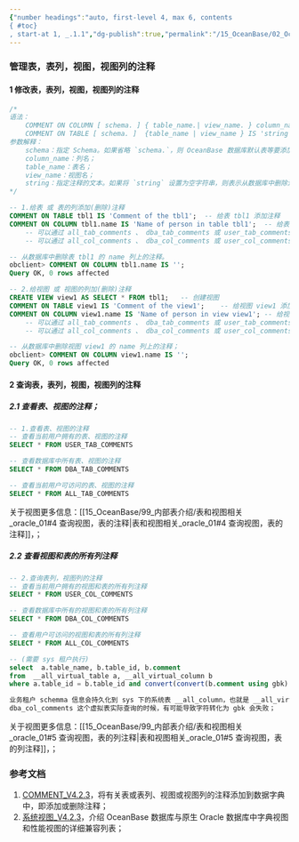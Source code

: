 ```yaml
---
{"number headings":"auto, first-level 4, max 6, contents
{ #toc}
, start-at 1, _.1.1","dg-publish":true,"permalink":"/15_OceanBase/02_OceanBase 基本操作/数据库对象管理_Oracle 租户/管理表，表列，视图，视图列的注释/","dgPassFrontmatter":true}
---
```



### 管理表，表列，视图，视图列的注释
#### 1 修改表，表列，视图，视图列的注释

```sql
/*
语法： 
	COMMENT ON COLUMN [ schema. ] { table_name.| view_name. } column_name IS 'string';  -- 为列添加注释
	COMMENT ON TABLE [ schema. ]  {table_name | view_name } IS 'string';                -- 为表或视图添加注释
参数解释：
	schema：指定 Schema。如果省略 `schema.`，则 OceanBase 数据库默认表等要添加注释的对象在当前的 Schema 中；
	column_name：列名；
	table_name：表名；
	view_name：视图名；
	string：指定注释的文本。如果将 `string` 设置为空字符串，则表示从数据库中删除注释；
*/

-- 1.给表 或 表的列添加(删除)注释
COMMENT ON TABLE tbl1 IS 'Comment of the tbl1';  -- 给表 tbl1 添加注释
COMMENT ON COLUMN tbl1.name IS 'Name of person in table tbl1';  -- 给表 tbl1 的 name 列添加注释；
	-- 可以通过 all_tab_comments 、 dba_tab_comments 或 user_tab_comments 表查询表的注释；
	-- 可以通过 all_col_comments 、 dba_col_comments 或 user_col_comments 表查询表列的注释；

-- 从数据库中删除表 tbl1 的 name 列上的注释。
obclient> COMMENT ON COLUMN tbl1.name IS '';
Query OK, 0 rows affected

-- 2.给视图 或 视图的列加(删除)注释
CREATE VIEW view1 AS SELECT * FROM tbl1;   -- 创建视图
COMMENT ON TABLE view1 IS 'Comment of the view1';    -- 给视图 view1 添加注释；
COMMENT ON COLUMN view1.name IS 'Name of person in view view1'; -- 给视图 view1 的 name 列添加注释；
	-- 可以通过 all_tab_comments 、 dba_tab_comments 或 user_tab_comments 表查询视图的注释；
	-- 可以通过 all_col_comments 、 dba_col_comments 或 user_col_comments 表查询视图列的注释。

-- 从数据库中删除视图 view1 的 name 列上的注释；
obclient> COMMENT ON COLUMN view1.name IS '';
Query OK, 0 rows affected
```


#### 2 查询表，表列，视图，视图列的注释
##### 2.1 查看表、视图的注释；
```sql
-- 1.查看表、视图的注释
-- 查看当前用户拥有的表、视图的注释
SELECT * FROM USER_TAB_COMMENTS

-- 查看数据库中所有表、视图的注释
SELECT * FROM DBA_TAB_COMMENTS

-- 查看当前用户可访问的表、视图的注释
SELECT * FROM ALL_TAB_COMMENTS
```
关于视图更多信息：[[15_OceanBase/99_内部表介绍/表和视图相关_oracle_01#4 查询视图，表的注释\|表和视图相关_oracle_01#4 查询视图，表的注释]]，；

##### 2.2 查看视图和表的所有列注释
```sql
-- 2.查询表列，视图列的注释
-- 查看当前用户拥有的视图和表的所有列注释
SELECT * FROM USER_COL_COMMENTS

-- 查看数据库中所有的视图和表的所有列注释
SELECT * FROM DBA_COL_COMMENTS

-- 查看用户可访问的视图和表的所有列注释
SELECT * FROM ALL_COL_COMMENTS

-- (需要 sys 租户执行)
select  a.table_name, b.table_id, b.comment  
from  __all_virtual_table a, __all_virtual_column b  
where a.table_id = b.table_id and convert(convert(b.comment using gbk) using utf8) <> b.comment;

业务租户 schemma 信息会持久化到 sys 下的系统表 __all_column，也就是 __all_virtual_column，sys 租户字符集是 utf8mb4，oracle 租户是 gbk 字符集，
dba_col_comments 这个虚拟表实际查询的时候，有可能导致字符转化为 gbk 会失败；
```
关于视图更多信息：[[15_OceanBase/99_内部表介绍/表和视图相关_oracle_01#5 查询视图，表的列注释\|表和视图相关_oracle_01#5 查询视图，表的列注释]]，；



### 参考文档
1. [COMMENT_V4.2.3](https://www.oceanbase.com/docs/common-oceanbase-database-cn-1000000000753267)，将有关表或表列、视图或视图列的注释添加到数据字典中，即添加或删除注释；
5. [系统视图_V4.2.3](https://www.oceanbase.com/docs/common-oceanbase-database-cn-1000000000748973)，介绍 OceanBase 数据库与原生 Oracle 数据库中字典视图和性能视图的详细兼容列表；



